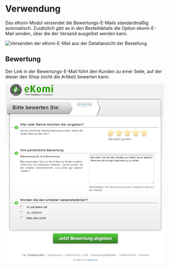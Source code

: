 # Verwendung 

Das eKomi-Modul versendet die Bewertungs-E-Mails standardmäßig automatisch. Zusätzlich gibt es in den Bestelldetails die Option ekomi-E-Mail senden, über die der Versand ausgelöst werden kann.

![](Bilder/20181001_014.png "Versenden der eKomi-E-Mail aus der Detailansicht der
      Bestellung")

## Bewertung 

Der Link in der Bewertungs-E-Mail führt den Kunden zu einer Seite, auf der dieser den Shop \(nicht die Artikel\) bewerten kann.

![](Bilder/bewertung.png "Bewertungsseite")



